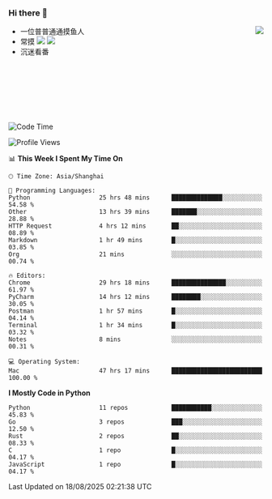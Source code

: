 ### Hi there 👋


<a href="https://github.com/yanlc39">
  <img align="right" src="https://github-readme-stats.vercel.app/api?username=yanlc39&show_icons=true&hide_border=true&icon_color=586069&title_color=a0a9af">
</a>

- 一位普普通通摸鱼人
- 常摸 ![](https://img.shields.io/badge/-Python-3e74a2?style=flat-square&logo=Python&logoColor=fff) ![](https://img.shields.io/badge/-C%2B%2B-brightgreen?style=flat-square)
- 沉迷看番



<br><br><br><br><br><br>


<!--START_SECTION:waka-->
![Code Time](http://img.shields.io/badge/Code%20Time-1%2C587%20hrs%2059%20mins-blue)

![Profile Views](http://img.shields.io/badge/Profile%20Views-0-blue)

📊 **This Week I Spent My Time On** 

```text
🕑︎ Time Zone: Asia/Shanghai

💬 Programming Languages: 
Python                   25 hrs 48 mins      ██████████████░░░░░░░░░░░   54.58 % 
Other                    13 hrs 39 mins      ███████░░░░░░░░░░░░░░░░░░   28.88 % 
HTTP Request             4 hrs 12 mins       ██░░░░░░░░░░░░░░░░░░░░░░░   08.89 % 
Markdown                 1 hr 49 mins        █░░░░░░░░░░░░░░░░░░░░░░░░   03.85 % 
Org                      21 mins             ░░░░░░░░░░░░░░░░░░░░░░░░░   00.74 % 

🔥 Editors: 
Chrome                   29 hrs 18 mins      ███████████████░░░░░░░░░░   61.97 % 
PyCharm                  14 hrs 12 mins      ████████░░░░░░░░░░░░░░░░░   30.05 % 
Postman                  1 hr 57 mins        █░░░░░░░░░░░░░░░░░░░░░░░░   04.14 % 
Terminal                 1 hr 34 mins        █░░░░░░░░░░░░░░░░░░░░░░░░   03.32 % 
Notes                    8 mins              ░░░░░░░░░░░░░░░░░░░░░░░░░   00.31 % 

💻 Operating System: 
Mac                      47 hrs 17 mins      █████████████████████████   100.00 % 
```

**I Mostly Code in Python** 

```text
Python                   11 repos            ███████████░░░░░░░░░░░░░░   45.83 % 
Go                       3 repos             ███░░░░░░░░░░░░░░░░░░░░░░   12.50 % 
Rust                     2 repos             ██░░░░░░░░░░░░░░░░░░░░░░░   08.33 % 
C                        1 repo              █░░░░░░░░░░░░░░░░░░░░░░░░   04.17 % 
JavaScript               1 repo              █░░░░░░░░░░░░░░░░░░░░░░░░   04.17 % 
```




 Last Updated on 18/08/2025 02:21:38 UTC
<!--END_SECTION:waka-->
